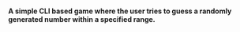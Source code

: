 #### A simple CLI based game where the user tries to guess a randomly generated number within a specified range.
